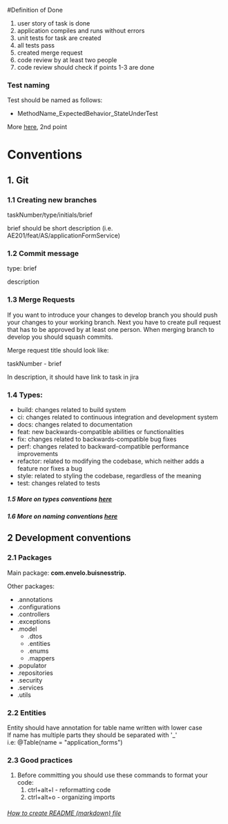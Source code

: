 #Definition of Done

1. user story of task is done
2. application compiles and runs without errors
3. unit tests for task are created
4. all tests pass
5. created merge request
6. code review by at least two people
7. code review should check if points 1-3 are done

### Test naming

Test should be named as follows:
- MethodName_ExpectedBehavior_StateUnderTest

More [here](https://dzone.com/articles/7-popular-unit-test-naming), 2nd point 

# Conventions

## 1. Git

### 1.1 Creating new branches

taskNumber/type/initials/brief

brief should be short description (i.e. AE201/feat/AS/applicationFormService) 

### 1.2 Commit message

type: brief

description

### 1.3 Merge Requests

If you want to introduce your changes to develop branch you should push your changes to your working branch. 
Next you have to create pull request that has to be approved by at least one person. 
When merging branch to develop you should squash commits.

Merge request title should look like:

taskNumber - brief

In description, it should have link to task in jira

### 1.4 Types:

- build: changes related to build system
- ci: changes related to continuous integration and development system
- docs: changes related to documentation
- feat: new backwards-compatible abilities or functionalities
- fix: changes related to backwards-compatible bug fixes
- perf: changes related to backward-compatible performance improvements
- refactor: related to modifying the codebase, which neither adds a feature nor fixes a bug
- style: related to styling the codebase, regardless of the meaning
- test: changes related to tests



##### 1.5 More on types conventions [here](https://nitayneeman.com/posts/understanding-semantic-commit-messages-using-git-and-angular/#build)

##### 1.6 More on naming conventions [here](https://www.conventionalcommits.org/en/v1.0.0/)

## 2 Development conventions

### 2.1 Packages

Main package: **com.envelo.buisnesstrip.**

Other packages:

- .annotations
- .configurations
- .controllers
- .exceptions
- .model
    - .dtos
    - .entities
    - .enums
    - .mappers
- .populator
- .repositories
- .security
- .services
- .utils

### 2.2 Entities

Entity should have annotation for table name written with lower case <br/>
If name has multiple parts they should be separated with '_' <br/>
i.e: @Table(name = "application_forms")

### 2.3 Good practices

1. Before committing you should use these commands to format your code:
   1. ctrl+alt+l - reformatting code 
   2. ctrl+alt+o - organizing imports

###### [How to create README (markdown) file](https://www.markdownguide.org/basic-syntax/)